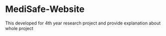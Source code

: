 # MediSafe-Website
This developed for 4th year research project and provide explanation about whole project
